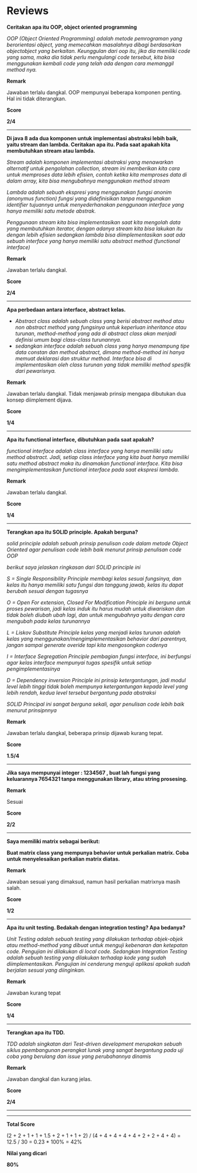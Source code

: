 # Reviews

**Ceritakan apa itu OOP, object oriented programming**

*OOP (Object Oriented Programming) adalah metode pemrograman yang
 berorientasi object, yang memecahkan masalahnya dibagi berdasarkan objectobject yang berkaitan. Keunggulan dari oop itu, jika dia memiliki code yang sama,
 maka dia tidak perlu mengulangi code tersebut, kita bisa menggunakan kembali
 code yang telah ada dengan cara memanggil method nya.*

**Remark**

Jawaban terlalu dangkal. OOP mempunyai beberapa komponen penting. Hal ini tidak diterangkan.

**Score**

**2/4**

---

**Di java 8 ada dua komponen untuk implementasi abstraksi lebih baik, yaitu stream dan lambda. 
Ceritakan apa itu. Pada saat apakah kita membutuhkan stream atau lambda.**

*Stream adalah komponen implementasi abstraksi yang menawarkan alternatif
 untuk pengolahan collection, stream ini memberikan kita cara
 untuk memproses data lebih efisien, contoh ketika kita memproses data di dalam
 array, kita bisa mengubahnya menggunakan method stream*
 
*Lambda adalah sebuah ekspresi yang menggunakan fungsi anonim
 (anonymus function) fungsi yang didefinisikan tanpa menggunakan identifier
 tujuannya untuk menyederhanakan penggunaan interface yang hanya memiliki
 satu metode abstrak.*

*Penggunaan stream kita bisa implementasikan saat kita mengolah data
 yang membutuhkan iterator, dengan adanya stream kita bisa lakukan itu dengan
 lebih efisien
 sedangkan lambda bisa diimplementasikan saat ada sebuah interface yang hanya
 memiliki satu abstract method (functional interface)*

**Remark**

Jawaban terlalu dangkal.

**Score**

**2/4**

---

**Apa perbedaan antara interface, abstract kelas.**

- *Abstract class adalah sebuah class yang berisi abstract method atau non
 abstract method yang fungsinya untuk keperluan inheritance atau turunan,
 method-method yang ada di abstract class akan menjadi definisi umum bagi
 class-class turunannya.*
 - *sedangkan interface adalah sebuah class yang hanya menampung tipe data
 constan dan method abstract, dimana method-method ini hanya memuat
 deklarasi dan struktur method. Interface bisa di implementasikan oleh class
 turunan yang tidak memiliki method spesifik dari pewarisnya.*
 
 **Remark**
 
 Jawaban terlalu dangkal. Tidak menjawab prinsip mengapa dibutukan dua konsep diimplement dijava.
 
 **Score**
 
 **1/4**

___

**Apa itu functional interface, dibutuhkan pada saat apakah?**

*functional interface adalah class interface yang hanya memiliki satu method
 abstract. Jadi, setiap class interface yang kita buat hanya memiliki satu method
 abstract maka itu dinamakan functional interface. Kita bisa mengimplementasikan
 functional interface pada saat ekspresi lambda.*
 
**Remark**

Jawaban terlalu dangkal.

**Score**

**1/4**

---

**Terangkan apa itu SOLID principle. Apakah berguna?**

*solid principle adalah sebuah prinsip penulisan code dalam metode Object
 Oriented agar penulisan code lebih baik menurut prinsip penulisan code OOP*
 
*berikut saya jelaskan ringkasan dari SOLID principle ini*

*S = Single Responsibility Principle
 membagi kelas sesuai fungsinya, dan kelas itu hanya memiliki satu fungsi
 dan tanggung jawab, kelas itu dapat berubah sesuai dengan tugasnya*
 
*O = Open For extension, Closed For Modification Principle
 ini berguna untuk proses pewarisan, jadi kelas induk itu harus mudah untuk
 diwariskan dan tidak boleh diubah ubah lagi, dan untuk mengubahnya yaitu
 dengan cara mengubah pada kelas turunannya*
 
*L = Liskov Substitute Principle
kelas yang menjadi kelas turunan adalah kelas yang
menggunakan/mengimplementasikan behavior dari parentnya, jangan sampai
generate overide tapi kita mengosongkan codenya*

*I = Interface Segregation Principle
pembagian fungsi interface, ini berfungsi agar kelas interface mempunyai
tugas spesifik untuk setiap pengimplementasinya*

*D = Dependency inversion Principle
 ini prinsip ketergantungan, jadi modul level lebih tinggi tidak boleh
 mempunya ketergantungan kepada level yang lebih rendah, kedua level tersebut
 bergantung pada abstraksi*
 
*SOLID Principal ini sangat berguna sekali, agar penulisan code lebih baik menurut
 prinsipnnya*

 
**Remark**

Jawaban terlalu dangkal, beberapa prinsip dijawab kurang tepat.

**Score**

**1.5/4**

---

**Jika saya mempunyai integer : 1234567 , buat lah fungsi yang keluarannya 7654321 tanpa
  menggunakan library, atau string prosesing.**
  
**Remark**

Sesuai

**Score**

**2/2**

---

**Saya memiliki matrix sebagai berikut:**
  
 **Buat matrix class yang mempunya behavior untuk perkalian matrix. Coba untuk
  menyelesaikan perkalian matrix diatas.**
  
 **Remark**
 
Jawaban sesuai yang dimaksud, namun hasil perkalian matrixnya masih salah.
 
 **Score**
 
 **1/2**
 
 ---
 
**Apa itu unit testing. Bedakah dengan integration testing? Apa bedanya?**
 
 *Unit Testing adalah sebuah testing yang dilakukan terhadap objek-objek atau
  method-method yang dibuat untuk menguji kebenaran dan ketepatan code.
  Pengujian ini dilakukan di local code.
  Sedangkan Integration Testing adalah sebuah testing yang dilakukan terhadap
  kode yang sudah diimplementasikan. Pengujian ini cenderung menguji aplikasi
  apakah sudah berjalan sesuai yang diinginkan.*
 
 **Remark**
 
 Jawaban kurang tepat
 
 **Score**
 
 **1/4**
 
 ---
 
 **Terangkan apa itu TDD.**
 
 *TDD adalah singkatan dari Test-driven development merupakan sebuah siklus
  ppembangunan perangkat lunak yang sangat bergantung pada uji coba yang
  berulang dan issue yang perubahannya dinamis*
 
 **Remark**
 
 Jawaban dangkal dan kurang jelas.
 
 **Score**
 
 **2/4**
 
 ___
 ___
 
 **Total Score**
 
 (2 + 2 + 1 + 1 + 1.5 + 2 + 1 + 1 + 2) / (4 + 4 + 4 + 4 + 4 + 2 + 2 + 4 + 4) =
 12.5 / 30 = 0.23 * 100% = 42%
 
 **Nilai yang dicari**
 
 **80%**